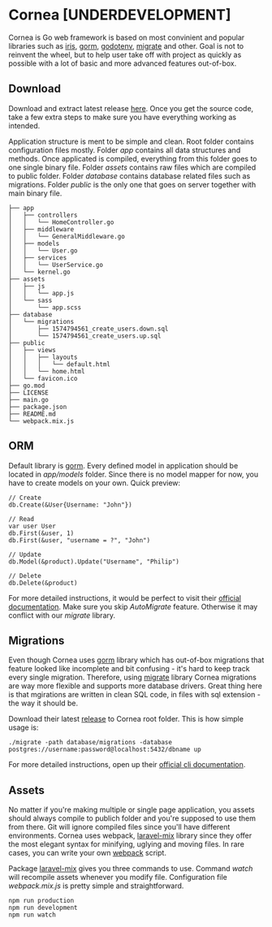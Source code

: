 # Cornea [UNDERDEVELOPMENT]

Cornea is Go web framework is based on most convinient and popular libraries such as [iris](https://github.com/kataras/iris), [gorm](https://github.com/jinzhu/gorm), [godotenv](https://github.com/joho/godotenv), [migrate](https://github.com/golang-migrate/migrate) and other. Goal is not to reinvent the wheel, but to help user take off with project as quickly as possible with a lot of basic and more advanced features out-of-box.

## Download
Download and extract latest release [here](https://github.com/filipbekic01/cornea/releases). Once you get the source code, take a few extra steps to make sure you have everything working as intended.

Application structure is ment to be simple and clean. Root folder contains configuration files mostly. Folder *app* contains all data structures and methods. Once applicated is compiled, everything from this folder goes to one single binary file. Folder *assets* contains raw files which are compiled to public folder. Folder *database* contains database related files such as migrations. Folder *public* is the only one that goes on server together with main binary file.

```
├── app
│   ├── controllers
│   │   └── HomeController.go
│   ├── middleware
│   │   └── GeneralMiddleware.go
│   ├── models
│   │   └── User.go
│   ├── services
│   │   └── UserService.go
│   └── kernel.go
├── assets
│   ├── js
│   │   └── app.js
│   └── sass
│       └── app.scss
├── database
│   └── migrations
│       ├── 1574794561_create_users.down.sql
│       └── 1574794561_create_users.up.sql
├── public
│   ├── views
│   │   ├── layouts
│   │   │   └── default.html
│   │   └── home.html
│   └── favicon.ico
├── go.mod
├── LICENSE
├── main.go
├── package.json
├── README.md
└── webpack.mix.js
``` 

## ORM

Default library is [gorm](https://github.com/jinzhu/gorm). Every defined model in application should be located in *app/models* folder. Since there is no model mapper for now, you have to create models on your own. Quick preview:

```
// Create
db.Create(&User{Username: "John"})

// Read
var user User
db.First(&user, 1)
db.First(&user, "username = ?", "John")

// Update
db.Model(&product).Update("Username", "Philip")

// Delete
db.Delete(&product)
```

For more detailed instructions, it would be perfect to visit their [official documentation](https://gorm.io/docs/). Make sure you skip *AutoMigrate* feature. Otherwise it may conflict with our *migrate* library.

## Migrations

Even though Cornea uses [gorm](https://github.com/jinzhu/gorm) library which has out-of-box migrations that feature looked like incomplete and bit confusing - it's hard to keep track every single migration. Therefore, using [migrate](https://github.com/golang-migrate/migrate) library Cornea migrations are way more flexible and supports more database drivers. Great thing here is that mgirations are written in clean SQL code, in files with sql extension - the way it should be.

Download their latest [release](https://github.com/golang-migrate/migrate/releases) to Cornea root folder. This is how simple usage is:

```
./migrate -path database/migrations -database postgres://username:password@localhost:5432/dbname up
```

For more detailed instructions, open up their [official cli documentation](https://github.com/golang-migrate/migrate/tree/master/cmd/migrate).

## Assets

No matter if you're making multiple or single page application, you assets should always compile to publich folder and you're supposed to use them from there. Git will ignore compiled files since you'll have different environments. Cornea uses webpack, [laravel-mix](https://laravel-mix.com/) library since they offer the most elegant syntax for minifying, uglying and moving files. In rare cases, you can write your own [webpack](https://webpack.js.org/) script.

Package [laravel-mix](https://laravel-mix.com/) gives you three commands to use. Command *watch* will recompile assets whenever you modify file. Configuration file *webpack.mix.js* is pretty simple and straightforward.

```
npm run production
npm run development
npm run watch
```





